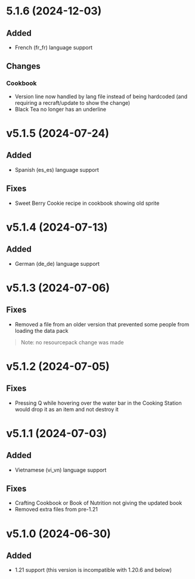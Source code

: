# 5.1.6 (2024-12-03)
## Added
- French (fr_fr) language support
## Changes
### Cookbook
- Version line now handled by lang file instead of being hardcoded (and requiring a recraft/update to show the change)
- Black Tea no longer has an underline

# v5.1.5 (2024-07-24)
## Added
- Spanish (es_es) language support
## Fixes
- Sweet Berry Cookie recipe in cookbook showing old sprite

# v5.1.4 (2024-07-13)
## Added
- German (de_de) language support

# v5.1.3 (2024-07-06)
## Fixes
- Removed a file from an older version that prevented some people from loading the data pack
> Note: no resourcepack change was made

# v5.1.2 (2024-07-05)
## Fixes
- Pressing Q while hovering over the water bar in the Cooking Station would drop it as an item and not destroy it

# v5.1.1 (2024-07-03)
## Added
- Vietnamese (vi_vn) language support
## Fixes
- Crafting Cookbook or Book of Nutrition not giving the updated book
- Removed extra files from pre-1.21

# v5.1.0 (2024-06-30)
## Added
- 1.21 support (this version is incompatible with 1.20.6 and below)
